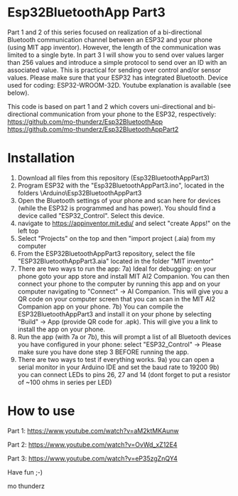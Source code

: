 # Esp32BluetoothApp Part3
Part 1 and 2 of this series focused on realization of a bi-directional Bluetooth communication channel between an ESP32 and your phone (using MIT app inventor). However, the length of the communication was limited to a single byte. In part 3 I will show you to send over values larger than 256 values and introduce a simple protocol to send over an ID with an associated value. This is practical for sending over control and/or sensor values. Please make sure that your ESP32 has integrated Bluetooth. Device used for coding: ESP32-WROOM-32D. Youtube explanation is available (see below).

This code is based on part 1 and 2 which covers uni-directional and bi-directional communication from your phone to the ESP32, respectively:
https://github.com/mo-thunderz/Esp32BluetoothApp
https://github.com/mo-thunderz/Esp32BluetoothAppPart2

# Installation
1) Download all files from this repository (Esp32BluetoothAppPart3)
2) Program ESP32 with the "Esp32BluetoothAppPart3.ino", located in the folders \Arduino\Esp32BluetoothAppPart3
3) Open the Bluetooth settings of your phone and scan here for devices (while the ESP32 is programmed and has power). You should find a device called "ESP32_Control". Select this device.
4) navigate to https://appinventor.mit.edu/ and select "create Apps!" on the left top
5) Select "Projects" on the top and then "import project (.aia) from my computer
6) From the ESP32BluetoothAppPart3 repository, select the file "ESP32BluetoothAppPart3.aia" located in the folder "MIT inventor"
7) There are two ways to run the app:
7a) Ideal for debugging: on your phone goto your app store and install MIT AI2 Companion. You can then connect your phone to the computer by running this app and on your computer navigating to "Connect" -> AI Companion. This will give you a QR code on your computer screen that you can scan in the MIT AI2 Companion app on your phone.
7b) You can compile the ESP32BluetoothAppPart3 and install it on your phone by selecting "Build" -> App (provide QR code for .apk). This will give you a link to install the app on your phone.
8) Run the app (with 7a or 7b), this will prompt a list of all Bluetooth devices you have configured in your phone: select "ESP32_Control" -> Please make sure you have done step 3 BEFORE running the app.
9) There are two ways to test if everything works. 
9a) you can open a serial monitor in your Arduino IDE and set the baud rate to 19200
9b) you can connect LEDs to pins 26, 27 and 14 (dont forget to put a resistor of ~100 ohms in series per LED)

# How to use
Part 1:
https://www.youtube.com/watch?v=aM2ktMKAunw

Part 2:
https://www.youtube.com/watch?v=OvWd_xZ12E4

Part 3:
https://www.youtube.com/watch?v=eP35zgZnQY4

Have fun ;-)

mo thunderz
